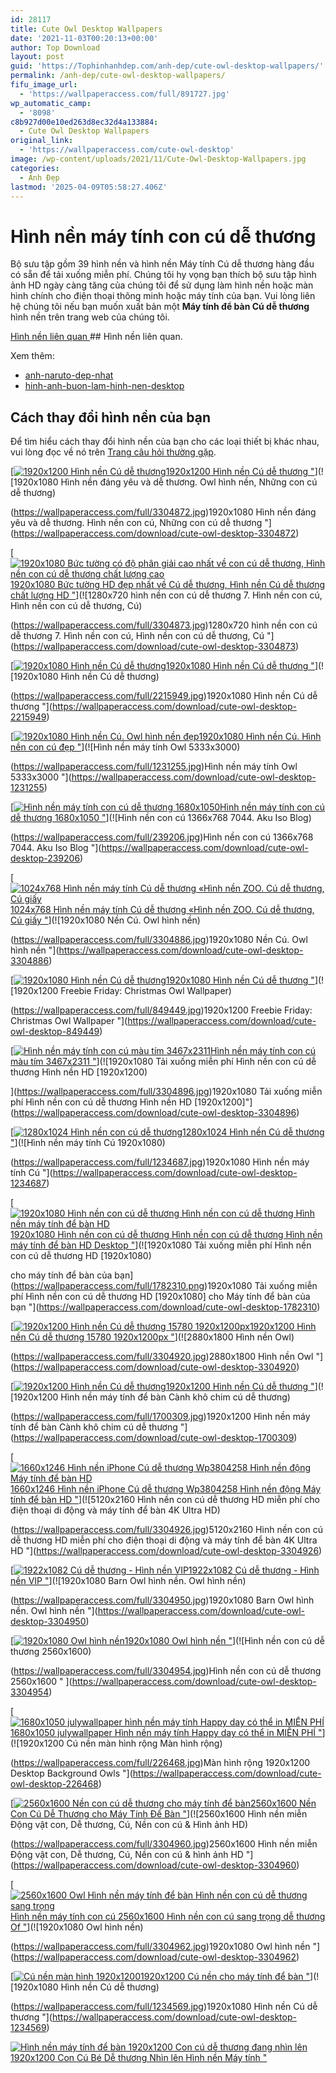 ```yaml
---
id: 28117
title: Cute Owl Desktop Wallpapers
date: '2021-11-03T00:20:13+00:00'
author: Top Download
layout: post
guid: 'https://Tophinhanhdep.com/anh-dep/cute-owl-desktop-wallpapers/'
permalink: /anh-dep/cute-owl-desktop-wallpapers/
fifu_image_url:
  - 'https://wallpaperaccess.com/full/891727.jpg'
wp_automatic_camp:
  - '8098'
c8b927d00e10ed263d8ec32d4a133884:
  - Cute Owl Desktop Wallpapers
original_link:
  - 'https://wallpaperaccess.com/cute-owl-desktop'
image: /wp-content/uploads/2021/11/Cute-Owl-Desktop-Wallpapers.jpg
categories:
  - Ảnh Đẹp
lastmod: '2025-04-09T05:58:27.406Z'
---
```

# Hình nền máy tính con cú dễ thương

Bộ sưu tập gồm 39 hình nền và hình nền Máy tính Cú dễ thương hàng đầu có sẵn để tải xuống miễn phí. Chúng tôi hy vọng bạn thích bộ sưu tập hình ảnh HD ngày càng tăng của chúng tôi để sử dụng làm hình nền hoặc màn hình chính cho điện thoại thông minh hoặc máy tính của bạn. Vui lòng liên hệ chúng tôi nếu bạn muốn xuất bản một **Máy tính để bàn Cú dễ thương** hình nền trên trang web của chúng tôi.

[Hình nền liên quan ](#related) ## Hình nền liên quan.

   
 Xem thêm:

   
- [anh-naruto-dep-nhat](https://tophinhanhdep.com/anh-naruto/anh-naruto-dep-nhat/)
- [hinh-anh-buon-lam-hinh-nen-desktop](https://tophinhanhdep.com/hinh-anh-buon/hinh-anh-buon-lam-hinh-nen-desktop/)

## Cách thay đổi hình nền của bạn

Để tìm hiểu cách thay đổi hình nền của bạn cho các loại thiết bị khác nhau, vui lòng đọc về nó trên [Trang câu hỏi thường gặp](https://tophinhanhdep.com/faq/).

  
[[![1920x1200 Hình nền Cú dễ thương](https://wallpaperaccess.com/full/891727.jpg)1920x1200 Hình nền Cú dễ thương "](https://wallpaperaccess.com/download/cute-owl-desktop-891727)](![1920x1080 Hình nền đáng yêu và dễ thương.  Owl hình nền, Những con cú dễ thương)

(https://wallpaperaccess.com/full/3304872.jpg)1920x1080 Hình nền đáng yêu và dễ thương. Hình nền con cú, Những con cú dễ thương "](https://wallpaperaccess.com/download/cute-owl-desktop-3304872)

[[![1920x1080 Bức tường có độ phân giải cao nhất về con cú dễ thương, Hình nền con cú dễ thương chất lượng cao](https://wallpaperaccess.com/full/176481.jpg)1920x1080 Bức tường HD đẹp nhất về Cú dễ thương, Hình nền Cú dễ thương chất lượng HD "](https://wallpaperaccess.com/download/cute-owl-desktop-176481)](![1280x720 hình nền con cú dễ thương 7. Hình nền con cú, Hình nền con cú dễ thương, Cú)

(https://wallpaperaccess.com/full/3304873.jpg)1280x720 hình nền con cú dễ thương 7. Hình nền con cú, Hình nền con cú dễ thương, Cú "](https://wallpaperaccess.com/download/cute-owl-desktop-3304873)

[[![1920x1080 Hình nền Cú dễ thương](https://wallpaperaccess.com/full/3304874.jpg)1920x1080 Hình nền Cú dễ thương "](https://wallpaperaccess.com/download/cute-owl-desktop-3304874)](![1920x1080 Hình nền Cú dễ thương)

(https://wallpaperaccess.com/full/2215949.jpg)1920x1080 Hình nền Cú dễ thương "](https://wallpaperaccess.com/download/cute-owl-desktop-2215949)

[[![1920x1080 Hình nền Cú.  Owl hình nền đẹp](https://wallpaperaccess.com/full/1782307.jpg)1920x1080 Hình nền Cú. Hình nền con cú đẹp "](https://wallpaperaccess.com/download/cute-owl-desktop-1782307)](![Hình nền máy tính Owl 5333x3000)

(https://wallpaperaccess.com/full/1231255.jpg)Hình nền máy tính Owl 5333x3000 "](https://wallpaperaccess.com/download/cute-owl-desktop-1231255)

[[![Hình nền máy tính con cú dễ thương 1680x1050](https://wallpaperaccess.com/full/1234389.jpg)Hình nền máy tính con cú dễ thương 1680x1050 "](https://wallpaperaccess.com/download/cute-owl-desktop-1234389)](![Hình nền con cú 1366x768 7044. Aku Iso Blog)

(https://wallpaperaccess.com/full/239206.jpg)Hình nền con cú 1366x768 7044. Aku Iso Blog "](https://wallpaperaccess.com/download/cute-owl-desktop-239206)

[[![1024x768 Hình nền máy tính Cú dễ thương «Hình nền ZOO.  Cú dễ thương, Cú giấy](https://wallpaperaccess.com/full/3304882.png)1024x768 Hình nền máy tính Cú dễ thương «Hình nền ZOO. Cú dễ thương, Cú giấy "](https://wallpaperaccess.com/download/cute-owl-desktop-3304882)](![1920x1080 Nền Cú.  Owl hình nền)

(https://wallpaperaccess.com/full/3304886.jpg)1920x1080 Nền Cú. Owl hình nền "](https://wallpaperaccess.com/download/cute-owl-desktop-3304886)

[[![1920x1080 Hình nền Cú dễ thương](https://wallpaperaccess.com/full/1234486.jpg)1920x1080 Hình nền Cú dễ thương "](https://wallpaperaccess.com/download/cute-owl-desktop-1234486)](![1920x1200 Freebie Friday: Christmas Owl Wallpaper)

(https://wallpaperaccess.com/full/849449.jpg)1920x1200 Freebie Friday: Christmas Owl Wallpaper "](https://wallpaperaccess.com/download/cute-owl-desktop-849449)

[[![Hình nền máy tính con cú màu tím 3467x2311](https://wallpaperaccess.com/full/3137556.jpg)Hình nền máy tính con cú màu tím 3467x2311 "](https://wallpaperaccess.com/download/cute-owl-desktop-3137556)](![1920x1080 Tải xuống miễn phí Hình nền con cú dễ thương Hình nền HD [1920x1200)

](https://wallpaperaccess.com/full/3304896.jpg)1920x1080 Tải xuống miễn phí Hình nền con cú dễ thương Hình nền HD \[1920x1200\]"](https://wallpaperaccess.com/download/cute-owl-desktop-3304896)

[[![1280x1024 Hình nền con cú dễ thương](https://wallpaperaccess.com/full/1234661.jpg)1280x1024 Hình nền Cú dễ thương "](https://wallpaperaccess.com/download/cute-owl-desktop-1234661)](![Hình nền máy tính Cú 1920x1080)

(https://wallpaperaccess.com/full/1234687.jpg)1920x1080 Hình nền máy tính Cú "](https://wallpaperaccess.com/download/cute-owl-desktop-1234687)

[[![1920x1080 Hình nền con cú dễ thương Hình nền con cú dễ thương Hình nền máy tính để bàn HD](https://wallpaperaccess.com/full/3186186.jpg)1920x1080 Hình nền con cú dễ thương Hình nền con cú dễ thương Hình nền máy tính để bàn HD Desktop "](https://wallpaperaccess.com/download/cute-owl-desktop-3186186)](![1920x1080 Tải xuống miễn phí Hình nền con cú dễ thương HD [1920x1080)

 cho máy tính để bàn của bạn](https://wallpaperaccess.com/full/1782310.png)1920x1080 Tải xuống miễn phí Hình nền con cú dễ thương HD \[1920x1080\] cho Máy tính để bàn của bạn "](https://wallpaperaccess.com/download/cute-owl-desktop-1782310)

[[![1920x1200 Hình nền Cú dễ thương 15780 1920x1200px](https://wallpaperaccess.com/full/176573.jpg)1920x1200 Hình nền Cú dễ thương 15780 1920x1200px "](https://wallpaperaccess.com/download/cute-owl-desktop-176573)](![2880x1800 Hình nền Owl)

(https://wallpaperaccess.com/full/3304920.jpg)2880x1800 Hình nền Owl "](https://wallpaperaccess.com/download/cute-owl-desktop-3304920)

[[![1920x1200 Hình nền Cú dễ thương](https://wallpaperaccess.com/full/3304921.jpg)1920x1200 Hình nền Cú dễ thương "](https://wallpaperaccess.com/download/cute-owl-desktop-3304921)](![1920x1200 Hình nền máy tính để bàn Cành khô chim cú dễ thương)

(https://wallpaperaccess.com/full/1700309.jpg)1920x1200 Hình nền máy tính để bàn Cành khô chim cú dễ thương "](https://wallpaperaccess.com/download/cute-owl-desktop-1700309)

[[![1660x1246 Hình nền iPhone Cú dễ thương Wp3804258 Hình nền động Máy tính để bàn HD](https://wallpaperaccess.com/full/3304923.jpg)1660x1246 Hình nền iPhone Cú dễ thương Wp3804258 Hình nền động Máy tính để bàn HD "](https://wallpaperaccess.com/download/cute-owl-desktop-3304923)](![5120x2160 Hình nền con cú dễ thương HD miễn phí cho điện thoại di động và máy tính để bàn 4K Ultra HD)

(https://wallpaperaccess.com/full/3304926.jpg)5120x2160 Hình nền con cú dễ thương HD miễn phí cho điện thoại di động và máy tính để bàn 4K Ultra HD "](https://wallpaperaccess.com/download/cute-owl-desktop-3304926)

[[![1922x1082 Cú dễ thương - Hình nền VIP](https://wallpaperaccess.com/full/3304931.jpg)1922x1082 Cú dễ thương - Hình nền VIP "](https://wallpaperaccess.com/download/cute-owl-desktop-3304931)](![1920x1080 Barn Owl hình nền.  Owl hình nền)

(https://wallpaperaccess.com/full/3304950.jpg)1920x1080 Barn Owl hình nền. Owl hình nền "](https://wallpaperaccess.com/download/cute-owl-desktop-3304950)

[[![1920x1080 Owl hình nền](https://wallpaperaccess.com/full/1565981.jpg)1920x1080 Owl hình nền "](https://wallpaperaccess.com/download/cute-owl-desktop-1565981)](![Hình nền con cú dễ thương 2560x1600)

(https://wallpaperaccess.com/full/3304954.jpg)Hình nền con cú dễ thương 2560x1600 " ](https://wallpaperaccess.com/download/cute-owl-desktop-3304954)

[[![1680x1050 julywallpaper hình nền máy tính Happy day có thể in MIỄN PHÍ](https://wallpaperaccess.com/full/3304955.png)1680x1050 julywallpaper Hình nền máy tính Happy day có thể in MIỄN PHÍ "](https://wallpaperaccess.com/download/cute-owl-desktop-3304955)](![1920x1200 Cú nền màn hình rộng Màn hình rộng)

(https://wallpaperaccess.com/full/226468.jpg)Màn hình rộng 1920x1200 Desktop Background Owls "](https://wallpaperaccess.com/download/cute-owl-desktop-226468)

[[![2560x1600 Nền con cú dễ thương cho máy tính để bàn](https://wallpaperaccess.com/full/3304957.jpg)2560x1600 Nền Con Cú Dễ Thương cho Máy Tính Để Bàn "](https://wallpaperaccess.com/download/cute-owl-desktop-3304957)](![2560x1600 Hình nền miễn Động vật con, Dễ thương, Cú, Nền con cú & Hình ảnh HD)

(https://wallpaperaccess.com/full/3304960.jpg)2560x1600 Hình nền miễn Động vật con, Dễ thương, Cú, Nền con cú &amp; hình ảnh HD "](https://wallpaperaccess.com/download/cute-owl-desktop-3304960)

[[![2560x1600 Owl Hình nền máy tính để bàn Hình nền con cú dễ thương sang trọng](https://wallpaperaccess.com/full/3304961.jpg)Hình nền máy tính con cú 2560x1600 Hình nền con cú sang trọng dễ thương Of "](https://wallpaperaccess.com/download/cute-owl-desktop-3304961)](![1920x1080 Owl hình nền)

(https://wallpaperaccess.com/full/3304962.jpg)1920x1080 Owl hình nền "](https://wallpaperaccess.com/download/cute-owl-desktop-3304962)

[[![Cú nền màn hình 1920x1200](https://wallpaperaccess.com/full/3304964.jpg)1920x1200 Cú nền cho máy tính để bàn "](https://wallpaperaccess.com/download/cute-owl-desktop-3304964)](![1920x1080 Hình nền Cú dễ thương)

(https://wallpaperaccess.com/full/1234569.jpg)1920x1080 Hình nền Cú dễ thương "](https://wallpaperaccess.com/download/cute-owl-desktop-1234569)

[![Hình nền máy tính để bàn 1920x1200 Con cú dễ thương đang nhìn lên](https://wallpaperaccess.com/full/3300523.jpg)1920x1200 Con Cú Bé Dễ thương Nhìn lên Hình nền Máy tính "](https://wallpaperaccess.com/download/cute-owl-desktop-3300523)
